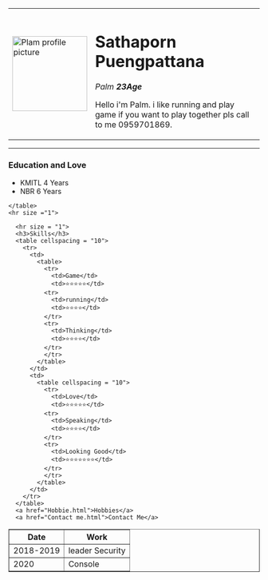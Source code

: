 <!DOCTYPE html>
<html lang="en" dir="ltr">

  <head>
    <meta charset="utf-8">
    <title>🌸Palm🌸</title>
  </head>

<body>
    <table>
<tr>
  <td><img src="image/Palm.jpg" alt="Plam profile picture" width="150" height="150"></td>
  <td><h1>Sathaporn Puengpattana</h1>
  <p><em>Palm <strong>23Age</strong></em> </p>
  <p>Hello i'm Palm. i like running and play game if you want to play together pls call to me 0959701869.</p></td>
</tr>
    </table>
    <hr size = "1">
    <h3>Education and Love</h3>
    <ul>
      <li>KMITL 4 Years</li>
      <li>NBR 6 Years</li>
    </ul>
    <table border="1">
      <thead>
        <tr>
          <th>Date</th>
          <th>Work</th>
        </tr>
      </thead>
      <tr>
        <td>2018-2019</td>
        <td>leader Security</td>
      </tr>
      <tr>
        <td>2020</td>
        <td>Console</td>
      </tr>

    </table>
    <hr size ="1">

      <hr size = "1">
      <h3>Skills</h3>
      <table cellspacing = "10">
        <tr>
          <td>
            <table>
              <tr>
                <td>Game</td>
                <td>⭐⭐⭐⭐⭐</td>
              <tr>
                <td>running</td>
                <td>⭐⭐⭐⭐</td>
              </tr>
              <tr>
                <td>Thinking</td>
                <td>⭐⭐⭐⭐</td>
              </tr>
              </tr>
            </table>
          </td>
          <td>
            <table cellspacing = "10">
              <tr>
                <td>Love</td>
                <td>⭐⭐⭐⭐⭐</td>
              <tr>
                <td>Speaking</td>
                <td>⭐⭐⭐⭐</td>
              </tr>
              <tr>
                <td>Looking Good</td>
                <td>⭐⭐⭐⭐⭐⭐⭐</td>
              </tr>
              </tr>
            </table>
          </td>
        </tr>
      </table>
      <a href="Hobbie.html">Hobbies</a>
      <a href="Contact me.html">Contact Me</a>


  </body>
</html>
